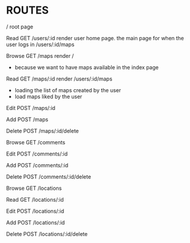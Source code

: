 # ROUTES

/ root page


Read GET /users/:id
render user home page. the main page for when the user logs in
/users/:id/maps


Browse GET /maps
render /
- because we want to have maps available in the index page 

Read GET /maps/:id
render /users/:id/maps
- loading the list of maps created by the user
- load maps liked by the user 

Edit POST /maps/:id
 
Add POST /maps

Delete POST /maps/:id/delete


Browse GET /comments

Edit POST /comments/:id
 
Add POST /comments/:id

Delete POST /comments/:id/delete



Browse GET /locations

Read GET /locations/:id

Edit POST /locations/:id
 
Add POST /locations/:id

Delete POST /locations/:id/delete
